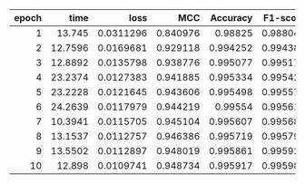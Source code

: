 |   epoch |    time |      loss |      MCC |   Accuracy |   F1-score |
|--------:|--------:|----------:|---------:|-----------:|-----------:|
|       1 | 13.745  | 0.0311296 | 0.840976 |   0.98825  |   0.988045 |
|       2 | 12.7596 | 0.0169681 | 0.929118 |   0.994252 |   0.994382 |
|       3 | 12.8892 | 0.0135798 | 0.938776 |   0.995077 |   0.995174 |
|       4 | 23.2374 | 0.0127383 | 0.941885 |   0.995334 |   0.995423 |
|       5 | 23.2228 | 0.0121645 | 0.943606 |   0.995498 |   0.995576 |
|       6 | 24.2639 | 0.0117979 | 0.944219 |   0.99554  |   0.995619 |
|       7 | 10.3941 | 0.0115705 | 0.945104 |   0.995607 |   0.995686 |
|       8 | 13.1537 | 0.0112757 | 0.946386 |   0.995719 |   0.995792 |
|       9 | 13.5502 | 0.0112897 | 0.948019 |   0.995861 |   0.995928 |
|      10 | 12.898  | 0.0109741 | 0.948734 |   0.995917 |   0.995983 |